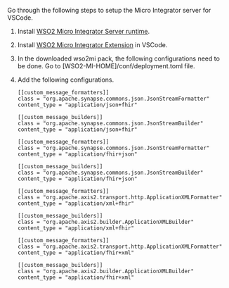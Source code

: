 
Go through the following steps to setup the Micro Integrator server for VSCode. 

1. Install [WSO2 Micro Integrator Server runtime](https://mi.docs.wso2.com/en/latest/install-and-setup/install/installing-mi/).  

2. Install [WSO2 Micro Integrator Extension](https://mi.docs.wso2.com/en/latest/develop/mi-for-vscode/install-wso2-mi-for-vscode/#install-micro-integrator-for-vs-code) in VSCode. 

3. In the downloaded wso2mi pack, the following configurations need to be done. Go to [WSO2-MI-HOME]/conf/deployment.toml file. 
4. Add the following configurations. 
    ```
    [[custom_message_formatters]]
    class = "org.apache.synapse.commons.json.JsonStreamFormatter"
    content_type = "application/json+fhir"

    [[custom_message_builders]]
    class = "org.apache.synapse.commons.json.JsonStreamBuilder"
    content_type = "application/json+fhir"

    [[custom_message_formatters]]
    class = "org.apache.synapse.commons.json.JsonStreamFormatter"
    content_type = "application/fhir+json"

    [[custom_message_builders]]
    class = "org.apache.synapse.commons.json.JsonStreamBuilder"
    content_type = "application/fhir+json"

    [[custom_message_formatters]]
    class = "org.apache.axis2.transport.http.ApplicationXMLFormatter"
    content_type = "application/xml+fhir"

    [[custom_message_builders]]
    class = "org.apache.axis2.builder.ApplicationXMLBuilder"
    content_type = "application/xml+fhir"

    [[custom_message_formatters]]
    class = "org.apache.axis2.transport.http.ApplicationXMLFormatter"
    content_type = "application/fhir+xml"

    [[custom_message_builders]]
    class = "org.apache.axis2.builder.ApplicationXMLBuilder"
    content_type = "application/fhir+xml"
    ```

